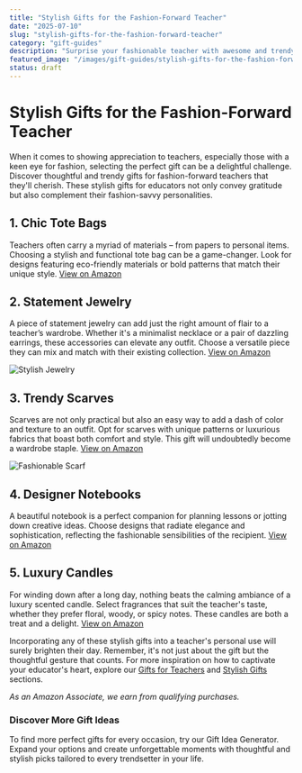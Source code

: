 ```yaml
---
title: "Stylish Gifts for the Fashion-Forward Teacher"
date: "2025-07-10"
slug: "stylish-gifts-for-the-fashion-forward-teacher"
category: "gift-guides"
description: "Surprise your fashionable teacher with awesome and trendy gift ideas they'll love."
featured_image: "/images/gift-guides/stylish-gifts-for-the-fashion-forward-teacher/banner.webp"
status: draft
---
```


# Stylish Gifts for the Fashion-Forward Teacher

When it comes to showing appreciation to teachers, especially those with a keen eye for fashion, selecting the perfect gift can be a delightful challenge. Discover thoughtful and trendy gifts for fashion-forward teachers that they'll cherish. These stylish gifts for educators not only convey gratitude but also complement their fashion-savvy personalities.

## 1. Chic Tote Bags
Teachers often carry a myriad of materials – from papers to personal items. Choosing a stylish and functional tote bag can be a game-changer. Look for designs featuring eco-friendly materials or bold patterns that match their unique style. [View on Amazon](https://www.amazon.com/s?k=chic+tote+bags&tag=bright-gift-20) 

## 2. Statement Jewelry
A piece of statement jewelry can add just the right amount of flair to a teacher’s wardrobe. Whether it's a minimalist necklace or a pair of dazzling earrings, these accessories can elevate any outfit. Choose a versatile piece they can mix and match with their existing collection. [View on Amazon](https://www.amazon.com/s?k=statement+jewelry&tag=bright-gift-20) 

![Stylish Jewelry](https://example.com/image1.jpg)

## 3. Trendy Scarves
Scarves are not only practical but also an easy way to add a dash of color and texture to an outfit. Opt for scarves with unique patterns or luxurious fabrics that boast both comfort and style. This gift will undoubtedly become a wardrobe staple. [View on Amazon](https://www.amazon.com/s?k=trendy+scarves&tag=bright-gift-20) 

![Fashionable Scarf](https://example.com/image2.jpg)

## 4. Designer Notebooks
A beautiful notebook is a perfect companion for planning lessons or jotting down creative ideas. Choose designs that radiate elegance and sophistication, reflecting the fashionable sensibilities of the recipient. [View on Amazon](https://www.amazon.com/s?k=designer+notebooks&tag=bright-gift-20) 

## 5. Luxury Candles
For winding down after a long day, nothing beats the calming ambiance of a luxury scented candle. Select fragrances that suit the teacher's taste, whether they prefer floral, woody, or spicy notes. These candles are both a treat and a delight. [View on Amazon](https://www.amazon.com/s?k=luxury+candles&tag=bright-gift-20) 

Incorporating any of these stylish gifts into a teacher's personal use will surely brighten their day. Remember, it's not just about the gift but the thoughtful gesture that counts. For more inspiration on how to captivate your educator's heart, explore our [Gifts for Teachers](https://example.com/gifts-for-teachers) and [Stylish Gifts](https://example.com/stylish-gifts) sections.

*As an Amazon Associate, we earn from qualifying purchases.*

### Discover More Gift Ideas

To find more perfect gifts for every occasion, try our Gift Idea Generator. Expand your options and create unforgettable moments with thoughtful and stylish picks tailored to every trendsetter in your life.